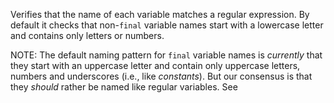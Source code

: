 Verifies that the name of each variable matches a regular expression. By
default it checks that non-`final` variable names start with a lowercase
letter and contains only letters or numbers.

NOTE: The default naming pattern for `final` variable names is
*currently* that they start with an uppercase letter and contain only
uppercase letters, numbers and underscores (i.e., like *constants*). But
our consensus is that they *should* rather be named like regular
variables. See
